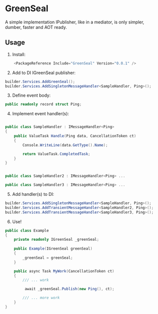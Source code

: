 # GreenSeal

A simple implementation IPublisher, like in a mediator, is only simpler, dumber, faster and AOT ready.

## Usage

1. Install:

```csharp
    <PackageReference Include="GreenSeal" Version="0.0.1" />
```

2. Add to DI IGreenSeal publisher:

```csharp
builder.Services.AddGreenSeal();
builder.Services.AddSingletonMessageHandler<SampleHandler, Ping>();
```

3. Define event body:

```csharp
public readonly record struct Ping;
```

4. Implement event handler(s):

```csharp

public class SampleHandler : IMessageHandler<Ping>
{
    public ValueTask Handle(Ping data, CancellationToken ct)
    {
        Console.WriteLine(data.GetType().Name);

        return ValueTask.CompletedTask;
    }
}


public class SampleHandler2 : IMessageHandler<Ping> ...

public class SampleHandler3 : IMessageHandler<Ping> ...

```

5. Add handler(s) to DI:

```csharp
builder.Services.AddSingletonMessageHandler<SampleHandler, Ping>();
builder.Services.AddTransientMessageHandler<SampleHandler2, Ping>();
builder.Services.AddTransientMessageHandler<SampleHandler3, Ping>();
```

6. Use!

```csharp
public class Example
{
    private readonly IGreenSeal _greenSeal;
    
    public Example(IGreenSeal greenSeal)
    {
        _greenSeal = greenSeal;
    }

    public async Task MyWork(CancellationToken ct)
    {
        /// ... work

         await _greenSeal.Publish(new Ping(), ct);

        /// ... more work
    }
}
```

